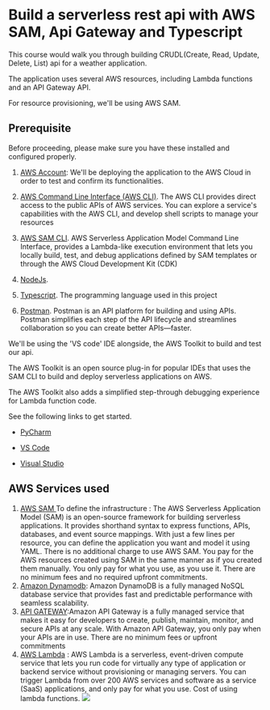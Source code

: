 
# Build a serverless rest api with AWS SAM, Api Gateway and Typescript
This course would walk you through building CRUDL(Create, Read, Update, Delete, List) api for a weather application.

The application uses several AWS resources, including Lambda functions and an API Gateway API. 

For resource provisioning, we'll be using AWS SAM.

## Prerequisite
Before proceeding, please make sure you have these installed and configured properly.

1. [AWS Account](https://aws.amazon.com/):
We'll be deploying the application to the AWS Cloud in order to test and confirm its functionalities.

2. [AWS Command Line Interface (AWS CLI)](https://awscli.amazonaws.com/AWSCLIV2.msi). The AWS CLI provides direct access to the public APIs of AWS services. You can explore a service's capabilities with the AWS CLI, and develop shell scripts to manage your resources
3. [ AWS SAM CLI](https://github.com/aws/aws-sam-cli/releases/latest/download/AWS_SAM_CLI_64_PY3.msi). AWS Serverless Application Model Command Line Interface, provides a Lambda-like execution environment that lets you locally build, test, and debug applications defined by SAM templates or through the AWS Cloud Development Kit (CDK)
   
4. [ NodeJs](https://nodejs.org/en/download). 
   
5. [Typescript](https://www.python.org/ftp/python/3.11.4/python-3.11.4-amd64.exe). The programming language used in this project
   
6. [Postman](https://www.postman.com/downloads/). Postman is an API platform for building and using APIs. Postman simplifies each step of the API lifecycle and streamlines collaboration so you can create better APIs—faster.

We'll be using the 'VS code' IDE alongside, the AWS Toolkit to build and test our api.

The AWS Toolkit is an open source plug-in for popular IDEs that uses the SAM CLI to build and deploy serverless applications on AWS. 

The AWS Toolkit also adds a simplified step-through debugging experience for Lambda function code. 

See the following links to get started.

* [PyCharm](https://docs.aws.amazon.com/toolkit-for-jetbrains/latest/userguide/welcome.html)

* [VS Code](https://docs.aws.amazon.com/toolkit-for-vscode/latest/userguide/welcome.html)
* [Visual Studio](https://docs.aws.amazon.com/toolkit-for-visual-studio/latest/user-guide/welcome.html)

## AWS Services used
1. [AWS SAM ](https://aws.amazon.com/serverless/sam/) To define the infrastructure : The AWS Serverless Application Model (SAM) is an open-source framework for building serverless applications. It provides shorthand syntax to express functions, APIs, databases, and event source mappings. With just a few lines per resource, you can define the application you want and model it using YAML. There is no additional charge to use AWS SAM. You pay for the AWS resources created using SAM in the same manner as if you created them manually. You only pay for what you use, as you use it. There are no minimum fees and no required upfront commitments.
2. [Amazon Dynamodb](https://docs.aws.amazon.com/amazondynamodb/latest/developerguide/Introduction.html): Amazon DynamoDB is a fully managed NoSQL database service that provides fast and predictable performance with seamless scalability.
3. [API GATEWAY](https://aws.amazon.com/api-gateway/):Amazon API Gateway is a fully managed service that makes it easy for developers to create, publish, maintain, monitor, and secure APIs at any scale. With Amazon API Gateway, you only pay when your APIs are in use. There are no minimum fees or upfront commitments
4. [AWS Lambda](https://aws.amazon.com/lambda/) : AWS Lambda is a serverless, event-driven compute service that lets you run code for virtually any type of application or backend service without provisioning or managing servers. You can trigger Lambda from over 200 AWS services and software as a service (SaaS) applications, and only pay for what you use. Cost of using lambda functions.
 ![](img/lp.png)